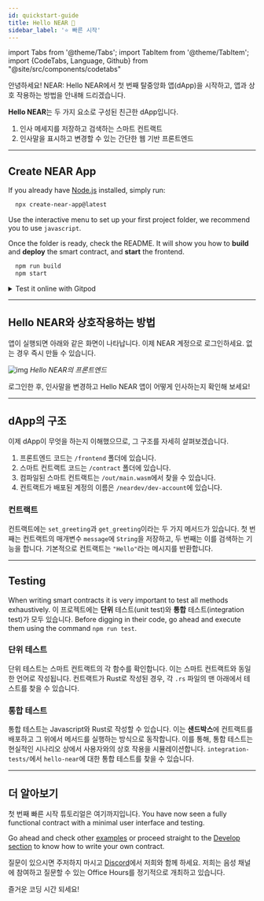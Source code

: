 ```yaml
---
id: quickstart-guide
title: Hello NEAR 👋
sidebar_label: '⭐ 빠른 시작'
---
```


import Tabs from '@theme/Tabs';
import TabItem from '@theme/TabItem';
import {CodeTabs, Language, Github} from "@site/src/components/codetabs"

안녕하세요! NEAR: Hello NEAR에서 첫 번째 탈중앙화 앱(dApp)을 시작하고, 앱과 상호 작용하는 방법을 안내해 드리겠습니다.

**Hello NEAR**는 두 가지 요소로 구성된 친근한 dApp입니다.
  1. 인사 메세지를 저장하고 검색하는 스마트 컨트랙트
  2. 인사말을 표시하고 변경할 수 있는 간단한 웹 기반 프론트엔드

---

## Create NEAR App
If you already have [Node.js](https://nodejs.org/en/download) installed, simply run:

```bash 
  npx create-near-app@latest
```

Use the interactive menu to set up your first project folder, we recommend you to use `javascript`.

Once the folder is ready, check the README. It will show you how to **build** and **deploy** the smart contract, and **start** the frontend.

```bash 
  npm run build
  npm start
```

<details>
<summary>
Test it online with Gitpod
</summary>

새 브라우저 창이 코드와 함께 자동으로 열리고, 잠시 기다리면 프론트엔드에서 팝업 창이 생성됩니다(팝업 창이 차단되지 않았는지 확인하세요).


| 🌐 JavaScript              | 🦀 Rust                    |
| ------------------------- | ------------------------- |
| <a href="https://gitpod.io/#https://github.com/near-examples/hello-near-js.git">Open in Gitpod</a> | <a href="https://gitpod.io/#https://github.com/near-examples/hello-near-rs.git">Open in Gitpod</a> |

</details>

---

## Hello NEAR와 상호작용하는 방법

앱이 실행되면 아래와 같은 화면이 나타납니다. 이제 NEAR 계정으로 로그인하세요. 없는 경우 즉시 만들 수 있습니다.

![img](/docs/assets/examples/hello-near.png) *Hello NEAR의 프론트엔드*

로그인한 후, 인사말을 변경하고 Hello NEAR 앱이 어떻게 인사하는지 확인해 보세요!


---

## dApp의 구조

이제 dApp이 무엇을 하는지 이해했으므로, 그 구조를 자세히 살펴보겠습니다.

1. 프론트엔드 코드는 `/frontend` 폴더에 있습니다.
2. 스마트 컨트랙트 코드는 `/contract` 폴더에 있습니다.
3. 컴파일된 스마트 컨트랙트는 `/out/main.wasm`에서 찾을 수 있습니다.
4. 컨트랙트가 배포된 계정의 이름은 `/neardev/dev-account`에 있습니다.

### 컨트랙트
컨트랙트에는 `set_greeting`과 `get_greeting`이라는 두 가지 메서드가 있습니다. 첫 번째는  컨트랙트의 매개변수 `message`에 `String`을 저장하고, 두 번째는 이를 검색하는 기능을 합니다. 기본적으로 컨트랙트는 `"Hello"`라는 메시지를 반환합니다.

<CodeTabs>
  <Language value="🌐 JavaScript" language="js">
    <Github fname="index.js"
            url="https://github.com/near-examples/hello-near-js/blob/master/contract/src/contract.ts"
            start="3" end="18" />
  </Language>
  <Language value="🦀 Rust" language="rust">
    <Github fname="lib.rs"
            url="https://github.com/near-examples/hello-near-rs/blob/main/contract/src/lib.rs"
            start="9" end="43" />
  </Language>
</CodeTabs>

---

## Testing

When writing smart contracts it is very important to test all methods exhaustively. 이 프로젝트에는 **단위** 테스트(unit test)와 **통합** 테스트(integration test)가 모두 있습니다. Before digging in their code, go ahead and execute them using the command `npm run test`.

### 단위 테스트
단위 테스트는 스마트 컨트랙트의 각 함수를 확인합니다. 이는 스마트 컨트랙트와 동일한 언어로 작성됩니다. 컨트랙트가 Rust로 작성된 경우, 각 `.rs` 파일의 맨 아래에서 테스트를 찾을 수 있습니다.

<CodeTabs>
  <Language value="🦀 Rust" language="rust">
    <Github fname="lib.rs"
            url="https://github.com/near-examples/hello-near-rs/blob/main/contract/src/lib.rs"
            start="46" end="58" />
  </Language>
</CodeTabs>

### 통합 테스트

통합 테스트는 Javascript와 Rust로 작성할 수 있습니다. 이는 **샌드박스**에 컨트랙트를 배포하고 그 위에서 메서드를 실행하는 방식으로 동작합니다. 이를 통해, 통합 테스트는 현실적인 시나리오 상에서 사용자와의 상호 작용을 시뮬레이션합니다. `integration-tests/`에서 `hello-near`에 대한 통합 테스트를 찾을 수 있습니다.

<CodeTabs>
  <Language value="🌐 JavaScript" language="js">
    <Github fname="main.ava.ts"
            url="https://github.com/near-examples/hello-near-js/blob/master/integration-tests/src/main.ava.ts"
            start="32" end="43" />
  </Language>
</CodeTabs>

---

## 더 알아보기

첫 번째 빠른 시작 튜토리얼은 여기까지입니다. You have now seen a fully functional contract with a minimal user interface and testing.

Go ahead and check other [examples](/tutorials/examples/guest-book) or proceed straight to the [Develop section](./contracts/anatomy.md) to know how to write your own contract.

질문이 있으시면 주저하지 마시고 [Discord](https://near.chat)에서 저희와 함께 하세요. 저희는 음성 채널에 참여하고 질문할 수 있는 Office Hours를 정기적으로 개최하고 있습니다.

즐거운 코딩 시간 되세요!
